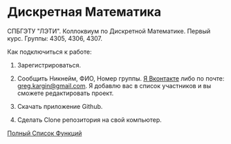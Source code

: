 # Дискретная Математика
СПБГЭТУ "ЛЭТИ". Коллоквиум по Дискретной Математике. Первый курс. Группы: 4305, 4306, 4307. 

Как подключиться к работе:

1. Зарегистрироваться.

2. Сообщить Никнейм, ФИО, Номер группы.  [Я Вконтакте](http://vk.com/greg_kargin "Я Вконтакте") либо по почте: greg.kargin@gmail.com. Я добавлю вас в список участников и вы сможете редактировать проект.

3. Скачать приложение Github.

4. Сделать Clone репозитория на свой компьютер.

[Полный Список Функций](https://docs.google.com/spreadsheets/d/1-2dHqPaKqpi5o34qUxRkuVwe4BvA2Lwo-HIwMRHkDpY/edit#gid=0 "Таблица с Функциями")



